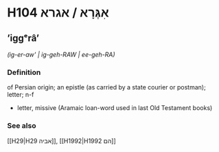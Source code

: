 # H104 אִגְּרָא / אגרא

## ʼiggᵉrâʼ

_(ig-er-aw' | ig-geh-RAW | ee-ɡeh-RA)_

### Definition

of Persian origin; an epistle (as carried by a state courier or postman); letter; n-f

- letter, missive (Aramaic loan-word used in last Old Testament books)

### See also

[[H29|H29 אביה]], [[H1992|H1992 הם]]
